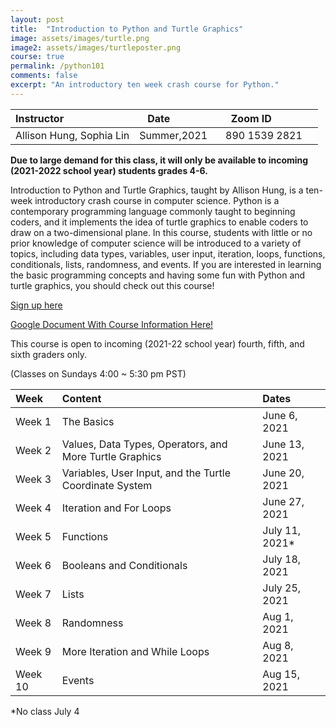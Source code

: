 ```yaml
---
layout: post
title:  "Introduction to Python and Turtle Graphics"
image: assets/images/turtle.png
image2: assets/images/turtleposter.png
course: true
permalink: /python101
comments: false
excerpt: "An introductory ten week crash course for Python."
---
```



| Instructor  | &nbsp;&nbsp;&nbsp;Date&nbsp; | &nbsp;&nbsp; &nbsp;&nbsp;Zoom ID &nbsp; | 
| :---        |    :----   |          :--- |  
| Allison Hung, Sophia Lin | Summer,2021   |&nbsp;&nbsp; 890 1539 2821 &nbsp; &nbsp; | 


**Due to large demand for this class, it will only be available to incoming (2021-2022 school year) students grades 4-6.**

Introduction to Python and Turtle Graphics, taught by Allison Hung, is a ten-week introductory crash course in computer science. Python is a contemporary programming language commonly taught to beginning coders, and it implements the idea of turtle graphics to enable coders to draw on a two-dimensional plane. In this course, students with little or no prior knowledge of computer science will be introduced to a variety of topics, including data types, variables, user input, iteration, loops, functions, conditionals, lists, randomness, and events. If you are interested in learning the basic programming concepts and having some fun with Python and turtle graphics, you should check out this course!

[Sign up here](https://forms.gle/TFf5QeuQ4BTZiRGi7)

[Google Document With Course Information Here!](
https://docs.google.com/document/d/1-TkxtL_l9lIY_0DpEI1DmR70DwI5XgSwImAlasNrYnQ/edit?usp=sharing)


This course is open to incoming (2021-22 school year) fourth, fifth, and sixth graders only.

(Classes on Sundays 4:00 ~ 5:30 pm PST)

| Week    |  Content    | Dates   |
| :---        |    :----   |     :--- |
| Week 1 | The Basics				|		   June 6, 2021 |
| Week 2 | Values, Data Types, Operators, and More Turtle Graphics	 |  June 13, 2021 |
| Week 3 | Variables, User Input, and the Turtle Coordinate System	 |	  June 20, 2021 |
| Week 4 | Iteration and For Loops			 |				  June 27, 2021 |
| Week 5 | Functions						   |			 July 11, 2021* |
| Week 6 | Booleans and Conditionals			 |			  July 18, 2021 |
| Week 7 | Lists						 |			              July 25, 2021 |
| Week 8 | Randomness					 |			    Aug 1, 2021 |
| Week 9 | More Iteration and While Loops		 |			    Aug 8, 2021 |
| Week 10 | Events					 |				   Aug 15, 2021 |



*No class July 4
